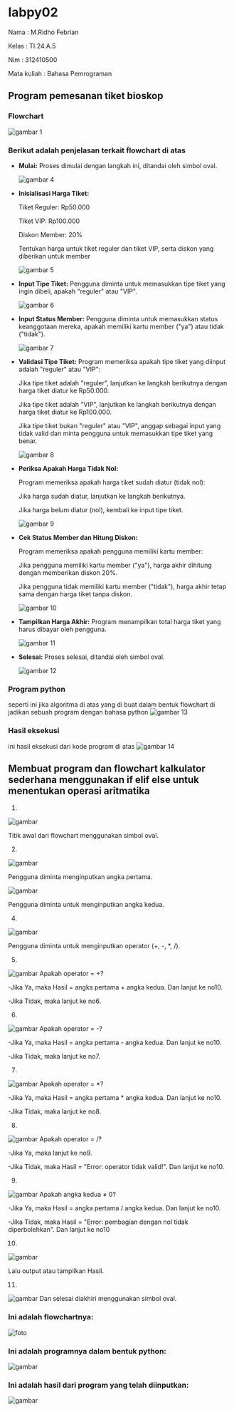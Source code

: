# labpy02
Nama        : M.Ridho Febrian<p>

Kelas       : TI.24.A.5 <p>

Nim         : 312410500 <p>

Mata kuliah : Bahasa Pemrograman <p>

## Program pemesanan tiket bioskop
### Flowchart
![gambar 1](foto3/flowchart.png)

### Berikut adalah penjelasan terkait flowchart di atas 

- **Mulai:** Proses dimulai dengan langkah ini, ditandai oleh simbol oval. <p>
![gambar 4](foto3/no1.png)

- **Inisialisasi Harga Tiket:** <p>
Tiket Reguler: Rp50.000 <p>
Tiket VIP: Rp100.000 <p>
Diskon Member: 20% <p>
Tentukan harga untuk tiket reguler dan tiket VIP, serta diskon yang diberikan untuk member <p>
![gambar 5](foto3/no2.png)

- **Input Tipe Tiket:** Pengguna diminta untuk memasukkan tipe tiket yang ingin dibeli, apakah "reguler" atau "VIP". <p>
![gambar 6](foto3/no3.png)

- **Input Status Member:** Pengguna diminta untuk memasukkan status keanggotaan mereka, apakah memiliki kartu member ("ya") atau tidak ("tidak"). <p>
![gambar 7](foto3/no4.png)

- **Validasi Tipe Tiket:** Program memeriksa apakah tipe tiket yang diinput adalah "reguler" atau "VIP": <p>
Jika tipe tiket adalah "reguler", lanjutkan ke langkah berikutnya dengan harga tiket diatur ke Rp50.000. <p>
Jika tipe tiket adalah "VIP", lanjutkan ke langkah berikutnya dengan harga tiket diatur ke Rp100.000. <p>
Jika tipe tiket bukan "reguler" atau "VIP", anggap sebagai input yang tidak valid dan minta pengguna untuk memasukkan tipe tiket yang benar. <p>
![gambar 8](foto3/no5.png)

- **Periksa Apakah Harga Tidak Nol:** <p>
Program memeriksa apakah harga tiket sudah diatur (tidak nol): <p>
Jika harga sudah diatur, lanjutkan ke langkah berikutnya. <p>
Jika harga belum diatur (nol), kembali ke input tipe tiket. <p>
![gambar 9](foto3/no6.png)

- **Cek Status Member dan Hitung Diskon:** <p>
Program memeriksa apakah pengguna memiliki kartu member: <p>
Jika pengguna memiliki kartu member ("ya"), harga akhir dihitung dengan memberikan diskon 20%. <p>
Jika pengguna tidak memiliki kartu member ("tidak"), harga akhir tetap sama dengan harga tiket tanpa diskon. <p>
![gambar 10](foto3/no7.png)

- **Tampilkan Harga Akhir:** Program menampilkan total harga tiket yang harus dibayar oleh pengguna. <p>
![gambar 11](foto3/no8.png)

- **Selesai:** Proses selesai, ditandai oleh simbol oval. <p>
![gambar 12](foto3/no9.png)

### Program python
seperti ini jika algoritma di atas yang di buat dalam bentuk flowchart di jadikan sebuah program dengan bahasa python
![gambar 13](foto3/code.png)

### Hasil eksekusi 
ini hasil eksekusi dari kode program di atas
![gambar 14](foto3/hasil.png)




## Membuat program dan flowchart kalkulator sederhana menggunakan if elif else untuk menentukan operasi aritmatika

1.
![gambar](foto3/no10.png)

Titik awal dari flowchart menggunakan simbol oval.

2.
![gambar](foto3/no11.png)

Pengguna diminta menginputkan angka pertama.

![gambar](foto3/no12.png)

Pengguna diminta untuk menginputkan angka kedua.

4.
![gambar](foto3/no13.png)

Pengguna diminta untuk menginputkan operator (+, -, *, /).

5.
![gambar](foto3/no14.png)
Apakah operator = +?

-Jika Ya, maka Hasil = angka pertama + angka kedua. Dan lanjut ke no10.

-Jika Tidak, maka lanjut ke no6.

6.
![gambar](foto3/no15.png)
Apakah operator = -?

-Jika Ya, maka Hasil = angka pertama - angka kedua. Dan lanjut ke no10.

-Jika Tidak, maka lanjut ke no7.

7.
![gambar](foto3/no16.png)
Apakah operator = *?

-Jika Ya, maka Hasil = angka pertama * angka kedua. Dan lanjut ke no10.

-Jika Tidak, maka lanjut ke no8.

8.
![gambar](foto3/no17.png)
Apakah operator = /?

-Jika Ya, maka lanjut ke no9.

-Jika Tidak, maka Hasil = "Error: operator tidak valid!". Dan lanjut ke no10.

9.
![gambar](foto3/no18.png)
Apakah angka kedua ≠ 0?

-Jika Ya, maka Hasil = angka pertama / angka kedua. Dan lanjut ke no10.

-Jika Tidak, maka Hasil = "Error: pembagian dengan nol tidak diperbolehkan". Dan lanjut ke no10

10.
![gambar](foto3/no19.png)

Lalu output atau tampilkan Hasil.

11.
![gambar](foto3/no20.png)
Dan selesai diakhiri menggunakan simbol oval.

### Ini adalah flowchartnya:

![foto](foto3/flowchart1.png)

### Ini adalah programnya dalam bentuk python:

![gambar](foto3/codee.png)

### Ini adalah hasil dari program yang telah diinputkan:

![gambar](foto3/hasill.png)


